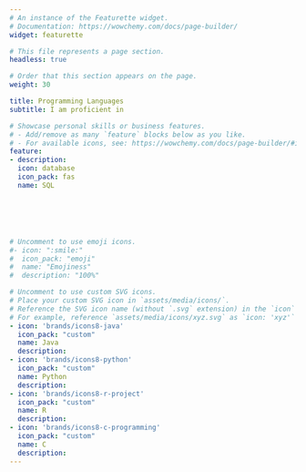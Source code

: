 ```yaml
---
# An instance of the Featurette widget.
# Documentation: https://wowchemy.com/docs/page-builder/
widget: featurette

# This file represents a page section.
headless: true

# Order that this section appears on the page.
weight: 30

title: Programming Languages
subtitle: I am proficient in 

# Showcase personal skills or business features.
# - Add/remove as many `feature` blocks below as you like.
# - For available icons, see: https://wowchemy.com/docs/page-builder/#icons
feature:
- description: 
  icon: database
  icon_pack: fas
  name: SQL






# Uncomment to use emoji icons.
#- icon: ":smile:"
#  icon_pack: "emoji"
#  name: "Emojiness"
#  description: "100%"  

# Uncomment to use custom SVG icons.
# Place your custom SVG icon in `assets/media/icons/`.
# Reference the SVG icon name (without `.svg` extension) in the `icon` field.
# For example, reference `assets/media/icons/xyz.svg` as `icon: 'xyz'`
- icon: 'brands/icons8-java'
  icon_pack: "custom"
  name: Java
  description: 
- icon: 'brands/icons8-python'
  icon_pack: "custom"
  name: Python
  description: 
- icon: 'brands/icons8-r-project'
  icon_pack: "custom"
  name: R
  description: 
- icon: 'brands/icons8-c-programming'
  icon_pack: "custom"
  name: C
  description: 
---
```

